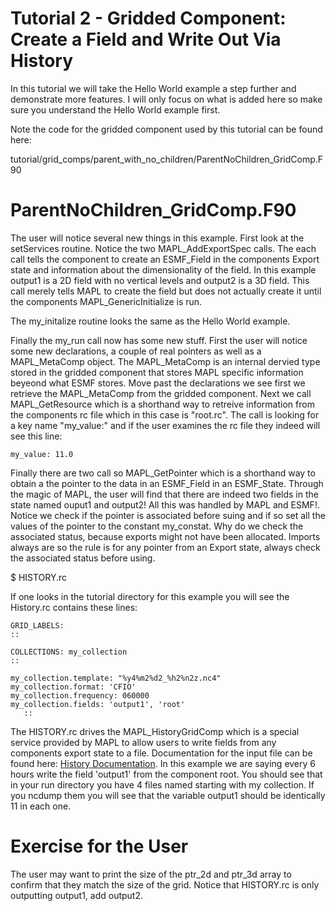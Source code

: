 # Tutorial 2 - Gridded Component: Create a Field and Write Out Via History
In this tutorial we will take the Hello World example a step further and demonstrate more features. I will only focus on what is added here so make sure you understand the Hello World example first.

Note the code for the gridded component used by this tutorial can be found here:

tutorial/grid_comps/parent_with_no_children/ParentNoChildren_GridComp.F90




# ParentNoChildren_GridComp.F90

The user will notice several new things in this example. First look at the setServices routine. Notice the two MAPL_AddExportSpec calls. The each call tells the component to create an ESMF_Field in the components Export state and information about the dimensionality of the field. In this example output1 is a 2D field with no vertical levels and output2 is a 3D field. This call merely tells MAPL to create the field but does not actually create it until the components MAPL_GenericInitialize is run.

The my_initalize routine looks the same as the Hello World example.

Finally the my_run call now has some new stuff. First the user will notice some new declarations, a couple of real pointers as well as a MAPL_MetaComp object.
The MAPL_MetaComp is an internal dervied type stored in the gridded component that stores MAPL specific information beyeond what ESMF stores.
Move past the declarations we see first we retrieve the MAPL_MetaComp from the gridded component. Next we call MAPL_GetResource which is a shorthand way to retreive information from the components rc file which in this case is "root.rc". The call is looking for a key name "my_value:" and if the user examines the rc file they indeed will see this line:
```
my_value: 11.0
```
Finally there are two call so MAPL_GetPointer which is a shorthand way to obtain a the pointer to the data in an ESMF_Field in an ESMF_State. Through the magic of MAPL, the user will find that there are indeed two fields in the state named ouput1 and output2! All this was handled by MAPL and ESMF!. Notice we check if the pointer is associated before suing and if so set all the values of the pointer to the constant my_constat. Why do we check the associated status, because exports might not have been allocated. Imports always are so the rule is for any pointer from an Export state, always check the associated status before using.

$ HISTORY.rc

If one looks in the tutorial directory for this example you will see the History.rc contains these lines:
```
GRID_LABELS:
::

COLLECTIONS: my_collection
::

my_collection.template: "%y4%m2%d2_%h2%n2z.nc4"
my_collection.format: 'CFIO'
my_collection.frequency: 060000
my_collection.fields: 'output1', 'root'
   ::
```
The HISTORY.rc drives the MAPL_HistoryGridComp which is a special service provided by MAPL to allow users to write fields from any components export state to a file. Documentation for the input file can be found here: [History Documentation](https://github.com/GEOS-ESM/MAPL/wiki/MAPL-History-Component).  In this example we are saying every 6 hours write the field 'output1' from the component root. You should see that in your run directory you have 4 files named starting with my collection. If you ncdump them you will see that the variable output1 should be identically 11 in each one.


# Exercise for the User

The user may want to print the size of the ptr_2d and ptr_3d array to confirm that they match the size of the grid.
Notice that HISTORY.rc is only outputting output1, add output2.
